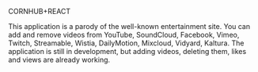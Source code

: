CORNHUB+REACT


This application is a parody of the well-known entertainment site. You can add and remove videos from YouTube, SoundCloud, Facebook, Vimeo, Twitch, Streamable, Wistia, DailyMotion, Mixcloud, Vidyard, Kaltura. The application is still in development, but adding videos, deleting them, likes and views are already working.
